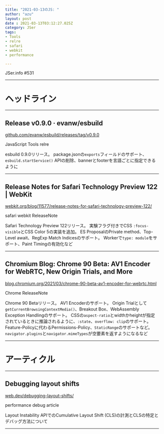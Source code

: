 ```yaml
---
title: "2021-03-13のJS: "
author: "azu"
layout: post
date : 2021-03-13T03:12:27.025Z
category: JSer
tags:
- Tools
- relre
- safari
- webkit
- performance

---
```


JSer.info #531

----

<h1 class="site-genre">ヘッドライン</h1>

----

## Release v0.9.0 · evanw/esbuild
[github.com/evanw/esbuild/releases/tag/v0.9.0](https://github.com/evanw/esbuild/releases/tag/v0.9.0 "Release v0.9.0 · evanw/esbuild")
<p class="jser-tags jser-tag-icon"><span class="jser-tag">JavaScript</span> <span class="jser-tag">Tools</span> <span class="jser-tag">relre</span></p>

esbuild 0.9.0リリース。
package.jsonの`exports`フィールドのサポート、`esbuild.startService()` APIの削除、bannerとfooterを言語ごとに指定できるように


----

## Release Notes for Safari Technology Preview 122 | WebKit
[webkit.org/blog/11577/release-notes-for-safari-technology-preview-122/](https://webkit.org/blog/11577/release-notes-for-safari-technology-preview-122/ "Release Notes for Safari Technology Preview 122 | WebKit")
<p class="jser-tags jser-tag-icon"><span class="jser-tag">safari</span> <span class="jser-tag">webkit</span> <span class="jser-tag">ReleaseNote</span></p>

Safari Technology Preview 122リリース。
実験フラグ付きでCSS `:focus-visible`とCSS Color 5の実装を追加。
ES ProposalのPrivate method、Top-Level await、RegExp Match Indicesのサポート。
Workerで`type: module`をサポート、Paint Timingの有効化など


----

## Chromium Blog: Chrome 90 Beta: AV1 Encoder for WebRTC, New Origin Trials, and More
[blog.chromium.org/2021/03/chrome-90-beta-av1-encoder-for-webrtc.html](https://blog.chromium.org/2021/03/chrome-90-beta-av1-encoder-for-webrtc.html "Chromium Blog: Chrome 90 Beta: AV1 Encoder for WebRTC, New Origin Trials, and More")
<p class="jser-tags jser-tag-icon"><span class="jser-tag">Chrome</span> <span class="jser-tag">ReleaseNote</span></p>

Chrome 90 Betaリリース。
AV1 Encoderのサポート。
Origin Trialとして`getCurrentBrowsingContextMedia()`、Breakout Box、WebAssembly Exception Handlingのサポート。
CSSの`aspect-ratio`とwidthかheightが指定されているときに推論されるように、`:state`、`overflow: clip`のサポート。
Feature-Policyに代わるPermissions-Policy、`StaticRange`のサポートなど。
`navigator.plugins`と`navigator.mimeTypes`が空要素を返すようになるなど


----
<h1 class="site-genre">アーティクル</h1>

----

## Debugging layout shifts
[web.dev/debugging-layout-shifts/](https://web.dev/debugging-layout-shifts/ "Debugging layout shifts")
<p class="jser-tags jser-tag-icon"><span class="jser-tag">performance</span> <span class="jser-tag">debug</span> <span class="jser-tag">article</span></p>

Layout Instability APIでのCumulative Layout Shift (CLS)の計測とCLSの特定とデバッグ方法について


----
